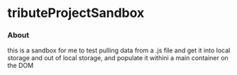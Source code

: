 # tributeProjectSandbox

### About

this is a sandbox for me to test pulling data from a .js file and 
get it into local storage and out of local storage, and populate it withini a main container on the DOM 
